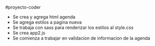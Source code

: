 #proyecto-coder


- Se crea y agrega html agenda
- Se agrega estilos a pagina nueva
- Se trabaja con sass para renderizar los estilos al style.css
- Se crea app2.js
- Se comienza a trabajar en validacion de informacion de la agenda

